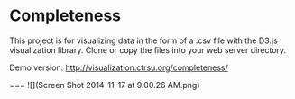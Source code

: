 Completeness
============

This project is for visualizing data in the form of a .csv file with the D3.js visualization library.  Clone or copy the files into your web server directory.

Demo version: http://visualization.ctrsu.org/completeness/

===
![](Screen Shot 2014-11-17 at 9.00.26 AM.png)

